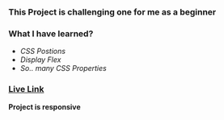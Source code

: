 ### This Project is challenging one for me as a beginner

### **What I have learned?**
- *CSS Postions*
- *Display Flex*
- *So..  many CSS Properties*

### [Live Link](https://live-class-project14.vercel.app)

**Project is responsive**
